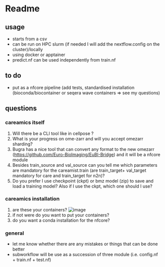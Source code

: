 # Readme

## usage

- starts from a csv
- can be run on HPC slurm (if needed I will add the nextflow.config on the cluster)/locally
- using docker or apptainer
- predict.nf can be used independently from train.nf

## to do
- put as a nfcore pipeline (add tests, standardised installation (bioconda/biocontainer or seqera wave containers => see my questions)

## questions

### careamics itself
1. Will there be a CLI tool like in cellpose ?
2. What is your progress on ome-zarr and will you accept omezarr sharding?
3. Bugra has a nice tool that can convert any format to the new omezarr (https://github.com/Euro-BioImaging/EuBI-Bridge) and it will be a nfcore module
4. Besides train_source and val_source can you tell me which parameters are mandatory for the careamist.train (are train_target+ val_target mandatory for care and  train_target for n2n)?
5. Do you prefer I use checkpoint (ckpt) or bmz model (zip) to save and load a training model? Also if I use the ckpt, which one should I use?

### careamics installation
1. are these your containers?
   ![image](https://github.com/user-attachments/assets/94121dad-9502-4694-b195-49b1eda533f1)
2. if not were do you want to put your containers?
3. do you want a conda installation for the nfcore?

### general
- let me know whether there are any mistakes or things that can be done better
- subworkflow will be use as a succession of three module (i.e. config.nf + train.nf + test.nf)
